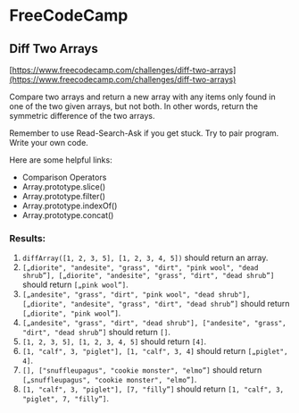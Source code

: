 # FreeCodeCamp
## Diff Two Arrays 

[https://www.freecodecamp.com/challenges/diff-two-arrays](https://www.freecodecamp.com/challenges/diff-two-arrays)

Compare two arrays and return a new array with any items only found in one of the two given arrays, but not both. In other words, return the symmetric difference of the two arrays.

Remember to use Read-Search-Ask if you get stuck. Try to pair program. Write your own code.

Here are some helpful links:

* Comparison Operators
* Array.prototype.slice()
* Array.prototype.filter()
* Array.prototype.indexOf()
* Array.prototype.concat()

### Results:
1. `diffArray([1, 2, 3, 5], [1, 2, 3, 4, 5])` should return an array.
2. `[„diorite", "andesite", "grass", "dirt", "pink wool", "dead shrub”], [„diorite", "andesite", "grass", "dirt", "dead shrub”]` should return `[„pink wool”]`.
3. `[„andesite", "grass", "dirt", "pink wool", "dead shrub"], [„diorite", "andesite", "grass", "dirt", "dead shrub”]` should return `[„diorite", "pink wool”]`.
4. `[„andesite", "grass", "dirt", "dead shrub"], ["andesite", "grass", "dirt", "dead shrub”]` should return `[]`.
5. `[1, 2, 3, 5], [1, 2, 3, 4, 5]` should return `[4]`.
6. `[1, "calf", 3, "piglet"], [1, "calf", 3, 4]` should return `[„piglet", 4]`.
7. `[], ["snuffleupagus", "cookie monster", "elmo”]` should return `[„snuffleupagus", "cookie monster", "elmo”]`.
8. `[1, "calf", 3, "piglet"], [7, "filly”]` should return `[1, "calf", 3, "piglet", 7, "filly”]`.
